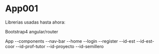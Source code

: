 # App001

Librerias usadas hasta ahora:

Bootstrap4
angular/router




App
    --components
                --nav-bar
    --home
    --login
    --register
            --id-est
            --id-est-coor
            --id-prof-tutor
            --id-proyecto
            --id-semillero
    
    
